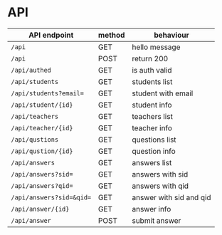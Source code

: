 # API


| API endpoint | method | behaviour |
|---|---|---|
| `/api` | GET | hello message |
| `/api` | POST | return 200 |
| `/api/authed` | GET | is auth valid |
| `/api/students` | GET | students list |
| `/api/students?email=` | GET | student with email |
| `/api/student/{id}` | GET | student info |
| `/api/teachers` | GET | teachers list |
| `/api/teacher/{id}` | GET | teacher info |
| `/api/qustions` | GET | questions list |
| `/api/qustion/{id}` | GET | question info |
| `/api/answers` | GET | answers list |
| `/api/answers?sid=` | GET | answers with sid |
| `/api/answers?qid=` | GET | answers with qid |
| `/api/answers?sid=&qid=` | GET | answer with sid and qid |
| `/api/answer/{id}` | GET | answer info |
| `/api/answer` | POST | submit answer |

